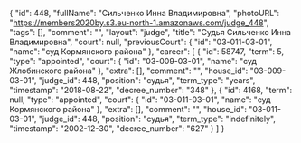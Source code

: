 {
    "id": 448,
    "fullName": "Сильченко Инна Владимировна",
    "photoURL": "https://members2020by.s3.eu-north-1.amazonaws.com/judge_448",
    "tags": [],
    "comment": "",
    "layout": "judge",
    "title": "Судья Сильченко Инна Владимировна",
    "court": null,
    "previousCourt": {
        "id": "03-011-03-01",
        "name": "суд Кормянского района"
    },
    "career": [
        {
            "id": 58747,
            "term": 5,
            "type": "appointed",
            "court": {
                "id": "03-009-03-01",
                "name": "суд Жлобинского района"
            },
            "extra": [],
            "comment": "",
            "house_id": "03-009-03-01",
            "judge_id": 448,
            "position": "судья",
            "term_type": "years",
            "timestamp": "2018-08-22",
            "decree_number": "348"
        },
        {
            "id": 4168,
            "term": null,
            "type": "appointed",
            "court": {
                "id": "03-011-03-01",
                "name": "суд Кормянского района"
            },
            "extra": [],
            "comment": "",
            "house_id": "03-011-03-01",
            "judge_id": 448,
            "position": "судья",
            "term_type": "indefinitely",
            "timestamp": "2002-12-30",
            "decree_number": "627"
        }
    ]
}